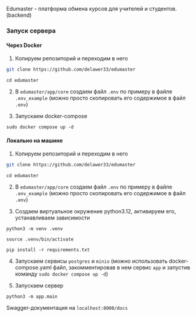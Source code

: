 Edumaster - платформа обмена курсов для учителей и студентов. (backend)

### Запуск сервера
#### Через Docker
1) Копируем репозиторий и переходим в него
```bash
git clone https://github.com/delawer33/edumaster
```
```
cd edumaster
```
2) В `edumaster/app/core` создаем файл `.env` по примеру в файле `.env_example` (можно просто скопировать его содержимое в файл `.env`)

3) Запускаем docker-compose
```
sudo docker compose up -d
```

#### Локально на машине
1) Копируем репозиторий и переходим в него
```bash
git clone https://github.com/delawer33/edumaster
```
```
cd edumaster
```
2) В `edumaster/app/core` создаем файл `.env` по примеру в файле `.env_example` (можно просто скопировать его содержимое в файл `.env`)

3) Создаем виртуальное окружение python3.12, активируем его, устанавливаем зависимости

```
python3 -m venv .venv
```
```
source .venv/bin/activate
```
```
pip install -r requirements.txt
```
4) Запускаем сервисы `postgres` и `minio` (можно использовать docker-compose.yaml файл, закомментировав в нем сервис `app` и запустив команду `sudo docker compose up -d`)

5) Запускаем сервер 

```
python3 -m app.main
```

Swagger-документация на `localhost:8000/docs`

